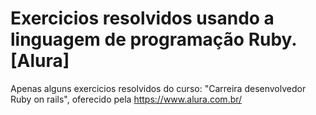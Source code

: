 # Exercicios resolvidos usando a linguagem de programação Ruby. [Alura]

Apenas alguns exercicios resolvidos do curso: "Carreira desenvolvedor Ruby on rails", oferecido pela https://www.alura.com.br/
